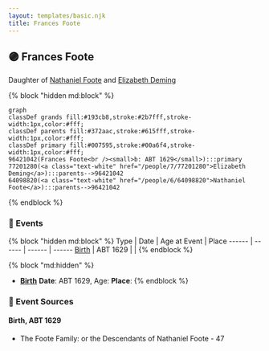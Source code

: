 ```yaml
---
layout: templates/basic.njk
title: Frances Foote
---
```

## 🟣 Frances Foote

Daughter of [Nathaniel Foote](/people/6/64098820) and [Elizabeth Deming](/people/7/77201280)

{% block "hidden md:block" %}
```mermaid
graph
classDef grands fill:#193cb8,stroke:#2b7fff,stroke-width:1px,color:#fff;
classDef parents fill:#372aac,stroke:#615fff,stroke-width:1px,color:#fff;
classDef primary fill:#007595,stroke:#00a6f4,stroke-width:1px,color:#fff;
96421042(Frances Foote<br /><small>b: ABT 1629</small>):::primary
77201280(<a class="text-white" href="/people/7/77201280">Elizabeth Deming</a>):::parents-->96421042
64098820(<a class="text-white" href="/people/6/64098820">Nathaniel Foote</a>):::parents-->96421042
```
{% endblock %}

### 📆 Events

{% block "hidden md:block" %}
Type | Date | Age at Event | Place
------ | ------ | ------ | ------
[Birth](#event-event-2) | ABT 1629 |  |
{% endblock %}

{% block "md:hidden" %}
- **[Birth](#event-event-2)**
**Date**: ABT 1629, Age:
**Place**:
{% endblock %}

### 📰 Event Sources

#### <a id="event-event-2"></a> Birth, ABT 1629
* The Foote Family: or the Descendants of Nathaniel Foote  - 47